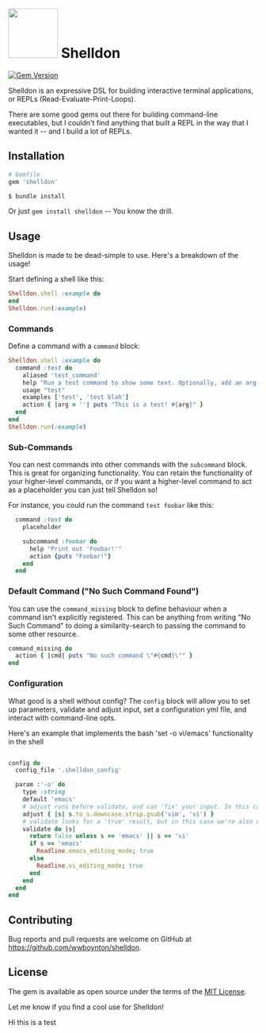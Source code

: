 # <img src="http://www.wesleyboynton.com/wp-content/uploads/2016/04/shelldon.png" width="100"> Shelldon

[![Gem Version](https://badge.fury.io/rb/shelldon.svg)](https://badge.fury.io/rb/shelldon)

Shelldon is an expressive DSL for building interactive terminal applications, or REPLs (Read-Evaluate-Print-Loops).

There are some good gems out there for building command-line executables, but I couldn't find anything that built a REPL in the way that I wanted it -- and I build a lot of REPLs.

## Installation

```ruby
# Gemfile
gem 'shelldon'

$ bundle install
```
Or just `gem install shelldon` -- You know the drill.

## Usage

Shelldon is made to be dead-simple to use. Here's a breakdown of the usage!

Start defining a shell like this:

``` ruby
Shelldon.shell :example do
end
Shelldon.run(:example)

```

### Commands

Define a command with a `command` block:

``` ruby
Shelldon.shell :example do
  command :test do
    aliased 'test_command'
    help "Run a test command to show some text. Optionally, add an arg."
    usage "test"
    examples ['test', 'test blah']
    action { |arg = ''| puts "This is a test! #{arg}" }
  end
end
Shelldon.run(:example)

```

### Sub-Commands

You can nest commands into other commands with the `subcommand` block. This is great for organizing functionality. You can retain the functionality of your higher-level commands, or if you want a higher-level command to act as a placeholder you can just tell Shelldon so!

For instance, you could run the command `test foobar` like this:
``` ruby
  command :test do
    placeholder

    subcommand :foobar do
      help "Print out 'Foobar!'"
      action {puts "Foobar!"}
    end
  end
```

### Default Command ("No Such Command Found")
You can use the `command_missing` block to define behaviour when a command isn't explicitly registered. This can be anything from writing "No Such Command" to doing a similarity-search to passing the command to some other resource.

``` ruby
command_missing do
  action { |cmd| puts "No such command \"#{cmd}\"" }
end
```

### Configuration
What good is a shell without config? The `config` block will allow you to set up parameters, validate and adjust input, set a configuration yml file, and interact with command-line opts.

Here's an example that implements the bash 'set -o vi/emacs' functionality in the shell

``` ruby

config do
  config_file '.shelldon_config'

  param :'-o' do
    type :string
    default 'emacs'
    # adjust runs before validate, and can 'fix' your input. In this case, allow 'vim' for 'vi'
    adjust { |s| s.to_s.downcase.strip.gsub('vim', 'vi') }
    # validate looks for a 'true' result, but in this case we're also using it to take action
    validate do |s|
      return false unless s == 'emacs' || s == 'vi'
      if s == 'emacs'
        Readline.emacs_editing_mode; true
      else
        Readline.vi_editing_mode; true
      end
    end
  end
end
```


## Contributing
Bug reports and pull requests are welcome on GitHub at https://github.com/wwboynton/shelldon.


## License

The gem is available as open source under the terms of the [MIT License](http://opensource.org/licenses/MIT).

Let me know if you find a cool use for Shelldon!

Hi this is a test
